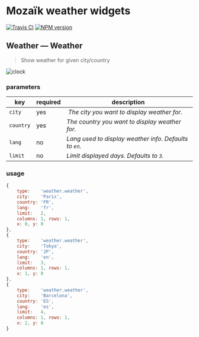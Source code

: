 # Mozaïk weather widgets

[![Travis CI](https://img.shields.io/travis/plouc/mozaik-ext-weather.svg?style=flat-square)](https://travis-ci.org/plouc/mozaik-ext-weather)
[![NPM version](https://img.shields.io/npm/v/mozaik-ext-weather.svg?style=flat-square)](https://www.npmjs.com/package/mozaik-ext-weather)

## Weather — Weather

> Show weather for given city/country

![clock](https://raw.githubusercontent.com/plouc/mozaik-ext-weather/master/preview/weather.weather.png)

### parameters

key       | required | description
----------|----------|----------------------------------------------------
`city`    | yes      | *The city you want to display weather for.*
`country` | yes      | *The country you want to display weather for.*
`lang`    | no       | *Lang used to display weather info. Defaults to `en`.*
`limit`   | no       | *Limit displayed days. Defaults to `3`.*

### usage

```javascript
{
    type:    'weather.weather',
    city:    'Paris',
    country: 'FR',
    lang:    'fr',
    limit:   2,
    columns: 1, rows: 1,
    x: 0, y: 0
},
{
    type:    'weather.weather',
    city:    'Tokyo',
    country: 'JP',
    lang:    'en',
    limit:   3,
    columns: 1, rows: 1,
    x: 1, y: 0
},
{
    type:    'weather.weather',
    city:    'Barcelona',
    country: 'ES',
    lang:    'es',
    limit:   4,
    columns: 1, rows: 1,
    x: 2, y: 0
}
```
